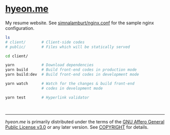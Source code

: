 [hyeon.me](https://hyeon.me)
========
My resume website. See [simnalamburt/nginx.conf] for the sample nginx
configuration.

```bash
ls
# client/       # Client-side codes
# public/       # Files which will be statically served

cd client/

yarn            # Download dependencies
yarn build      # Build front-end codes in production mode
yarn build:dev  # Build front-end codes in development mode

yarn watch      # Watch for the changes & build front-end
                # codes in development mode

yarn test       # Hyperlink validator
```

<br>

--------

*hyeon.me* is primarily distributed under the terms of the [GNU Affero General
Public License v3.0] or any later version. See [COPYRIGHT] for details.

[simnalamburt/nginx.conf]:https://github.com/simnalamburt/nginx.conf/blob/master/kuma.conf
[GNU Affero General Public License v3.0]: LICENSE
[COPYRIGHT]: COPYRIGHT
